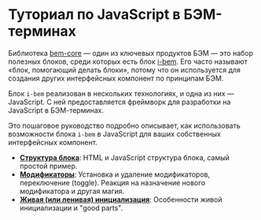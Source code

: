 # Туториал по JavaScript в БЭМ-терминах

Библиотека [bem-core](https://ru.bem.info/libs/bem-core/) — один из ключевых
продуктов БЭМ — это набор полезных блоков, среди которых есть блок
[i-bem](https://github.com/bem/bem-core/tree/v2/common.blocks/i-bem).
Его часто называют «блок, помогающий делать блоки», потому что он используется
для создания других интерфейсных компонент по принципам БЭМ.

Блок `i-bem` реализован в нескольких технологиях, и одна из них — JavaScript. С
ней предоставляется фреймворк для разработки на JavaScript в БЭМ-терминах.

Это пошаговое руководство подробно описывает, как использовать возможности блока `i-bem` в
JavaScript для ваших собственных интерфейсных компонент.

 * [**Структура блока**](tutorials/bem-js-tutorial/01-Block-structure/01-Block-structure.ru.md): HTML и
JavaScript структура блока, самый простой пример.
 * [**Модификаторы**](tutorials/bem-js-tutorial/02-Modifiers/02-Modifiers.ru.md): Установка и удаление
модификаторов, переключение (toggle). Реакция на назначение нового модификатора
и другая магия.
 * [**Живая (или ленивая) инициализация**](tutorials/bem-js-tutorial/03-Live-initialization/03-Live-initialization.ru.md):
Особенности живой инициализации и "good parts".
